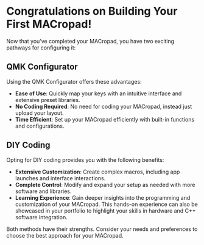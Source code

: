 # Congratulations on Building Your First MACropad!

Now that you’ve completed your MACropad, you have two exciting pathways for configuring it:

## QMK Configurator

Using the QMK Configurator offers these advantages:

- **Ease of Use**: Quickly map your keys with an intuitive interface and extensive preset libraries.
- **No Coding Required**: No need for coding your MACropad, instead just upload your layout.
- **Time Efficient**: Set up your MACropad efficiently with built-in functions and configurations.


## DIY Coding

Opting for DIY coding provides you with the following benefits:

- **Extensive Customization**: Create complex macros, including app launches and interface interactions.
- **Complete Control**: Modify and expand your setup as needed with more software and libraries.
- **Learning Experience**: Gain deeper insights into the programming and customization of your MACropad. This hands-on experience can also be showcased in your portfolio to highlight your skills in hardware and C++ software integration.


Both methods have their strengths. Consider your needs and preferences to choose the best approach for your MACropad.
